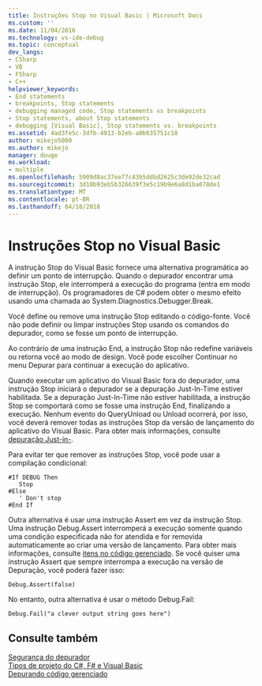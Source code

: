 ```yaml
---
title: Instruções Stop no Visual Basic | Microsoft Docs
ms.custom: ''
ms.date: 11/04/2016
ms.technology: vs-ide-debug
ms.topic: conceptual
dev_langs:
- CSharp
- VB
- FSharp
- C++
helpviewer_keywords:
- End statements
- breakpoints, Stop statements
- debugging managed code, Stop statements vs breakpoints
- Stop statements, about Stop statements
- debugging [Visual Basic], Stop statements vs. breakpoints
ms.assetid: 4ad3fe5c-3dfb-4913-b2eb-a0b635751c18
author: mikejo5000
ms.author: mikejo
manager: douge
ms.workload:
- multiple
ms.openlocfilehash: 5909d8ac37ee77c43b5ddbd2625c3de92de32cad
ms.sourcegitcommit: 3d10b93eb5b326639f3e5c19b9e6a8d1ba078de1
ms.translationtype: MT
ms.contentlocale: pt-BR
ms.lasthandoff: 04/18/2018
---
```

# <a name="stop-statements-in-visual-basic"></a>Instruções Stop no Visual Basic
A instrução Stop do Visual Basic fornece uma alternativa programática ao definir um ponto de interrupção. Quando o depurador encontrar uma instrução Stop, ele interromperá a execução do programa (entra em modo de interrupção). Os programadores de C# podem obter o mesmo efeito usando uma chamada ao System.Diagnostics.Debugger.Break.  
  
 Você define ou remove uma instrução Stop editando o código-fonte. Você não pode definir ou limpar instruções Stop usando os comandos do depurador, como se fosse um ponto de interrupção.  
  
 Ao contrário de uma instrução End, a instrução Stop não redefine variáveis ou retorna você ao modo de design. Você pode escolher Continuar no menu Depurar para continuar a execução do aplicativo.  
  
 Quando executar um aplicativo do Visual Basic fora do depurador, uma instrução Stop iniciará o depurador se a depuração Just-In-Time estiver habilitada. Se a depuração Just-In-Time não estiver habilitada, a instrução Stop se comportará como se fosse uma instrução End, finalizando a execução. Nenhum evento do QueryUnload ou Unload ocorrerá, por isso, você deverá remover todas as instruções Stop da versão de lançamento do aplicativo do Visual Basic. Para obter mais informações, consulte [depuração Just-in-](../debugger/just-in-time-debugging-in-visual-studio.md).  
  
 Para evitar ter que remover as instruções Stop, você pode usar a compilação condicional:  
  
```  
#If DEBUG Then  
   Stop  
#Else  
   ' Don't stop  
#End If  
```  
  
 Outra alternativa é usar uma instrução Assert em vez da instrução Stop. Uma instrução Debug.Assert interromperá a execução somente quando uma condição especificada não for atendida e for removida automaticamente ao criar uma versão de lançamento. Para obter mais informações, consulte [itens no código gerenciado](../debugger/assertions-in-managed-code.md). Se você quiser uma instrução Assert que sempre interrompa a execução na versão de Depuração, você poderá fazer isso:  
  
```  
Debug.Assert(false)  
```  
  
 No entanto, outra alternativa é usar o método Debug.Fail:  
  
```  
Debug.Fail("a clever output string goes here")  
```  
  
## <a name="see-also"></a>Consulte também  
 [Segurança do depurador](../debugger/debugger-security.md)   
 [Tipos de projeto do C#, F# e Visual Basic](../debugger/debugging-preparation-csharp-f-hash-and-visual-basic-project-types.md)   
 [Depurando código gerenciado](../debugger/debugging-managed-code.md)